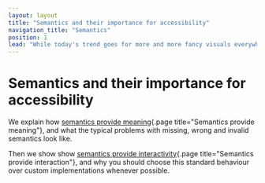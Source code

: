 ```yaml
---
layout: layout
title: "Semantics and their importance for accessibility"
navigation_title: "Semantics"
position: 1
lead: "While today's trend goes for more and more fancy visuals everywhere, it keeps being important to mark up content with proper HTML. In this chapter, you will learn about so-called \"semantics\", and why they are indispensable in website development."
---
```


# Semantics and their importance for accessibility

We explain how [semantics provide meaning](/knowledge/semantics/meaning){.page title="Semantics provide meaning"}, and what the typical problems with missing, wrong and invalid semantics look like.

Then we show show [semantics provide interactivity](/knowledge/semantics/interaction){.page title="Semantics provide interaction"}, and why you should choose this standard behaviour over custom implementations whenever possible.